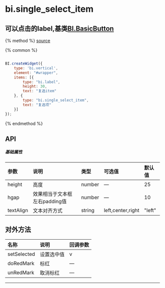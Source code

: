 # bi.single_select_item

## 可以点击的label,基类[BI.BasicButton](/core/basic_button.md)

{% method %}
[source](https://jsfiddle.net/fineui/19qqcej4/)

{% common %}
```javascript

BI.createWidget({
    type: 'bi.vertical',
    element: "#wrapper",
    items: [{
        type: "bi.label",
        height: 30,
        text: "复选item"
    }, {
        type: "bi.single_select_item",
        text: "复选项"
    }]
});

```

{% endmethod %}

## API
##### 基础属性
| 参数    | 说明           | 类型  | 可选值 | 默认值
| :------ |:-------------  | :-----| :----|:----
| height | 高度 | number | — | 25
| hgap | 效果相当于文本框左右padding值 |number | —| 10 |
| textAlign	|文本对齐方式	|string	|left,center,right	|"left"

 


## 对外方法
| 名称     | 说明                           |  回调参数     
| :------ |:-------------                  | :-----   
| setSelected| 设置选中值| v |
| doRedMark | 标红 |—|
| unRedMark | 取消标红 | — |






---


